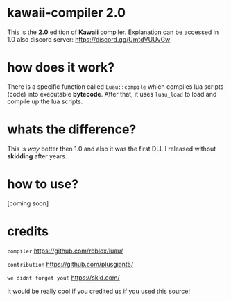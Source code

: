 # kawaii-compiler 2.0

This is the **2.0** edition of **Kawaii** compiler. Explanation can be accessed in 1.0 also discord server: https://discord.gg/UmtdVUUvGw

# how does it work?

There is a specific function called `Luau::compile` which compiles lua scripts (code) into executable **bytecode**. After that, it uses `luau_load` to load and compile up the lua scripts.

# whats the difference?

This is *way* better then 1.0 and also it was the first DLL I released without **skidding** after years.

# how to use?

[coming soon]

# credits

`compiler` https://github.com/roblox/luau/

`contribution` https://github.com/plusgiant5/

`we didnt forget you!` https://skid.com/

It would be really cool if you credited us if you used this source!
